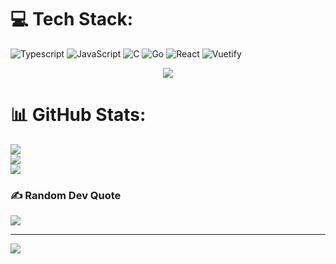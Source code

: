 # 💻 Tech Stack:
![Typescript](https://img.shields.io/badge/TypeScript-3178C6?style=for-the-badge&logo=typescript&logoColor=white) ![JavaScript](https://img.shields.io/badge/javascript-%23323330.svg?style=for-the-badge&logo=javascript&logoColor=%23F7DF1E) ![C](https://img.shields.io/badge/c-%2300599C.svg?style=for-the-badge&logo=c&logoColor=white) ![Go](https://img.shields.io/badge/go-%2300ADD8.svg?style=for-the-badge&logo=go&logoColor=white) ![React](https://img.shields.io/badge/react-%2320232a.svg?style=for-the-badge&logo=react&logoColor=%2361DAFB) ![Vuetify](https://img.shields.io/badge/Vuetify-1867C0?style=for-the-badge&logo=vuetify&logoColor=AEDDFF)

<div align="center">
<img src="https://i.gifer.com/2zGr.gif">
</div>

# 📊 GitHub Stats:
![](https://github-readme-stats.vercel.app/api?username=arifhnd&theme=dark&hide_border=false&include_all_commits=false&count_private=false)<br/>
![](https://nirzak-streak-stats.vercel.app/?user=arifhnd&theme=dark&hide_border=false)<br/>
![](https://github-readme-stats.vercel.app/api/top-langs/?username=arifhnd&theme=dark&hide_border=false&include_all_commits=false&count_private=false&layout=compact)

### ✍️ Random Dev Quote
![](https://quotes-github-readme.vercel.app/api?type=horizontal&theme=radical)

---
[![](https://visitcount.itsvg.in/api?id=arifhnd&icon=0&color=0)](https://visitcount.itsvg.in)

<!-- Proudly created with GPRM ( https://gprm.itsvg.in ) -->

